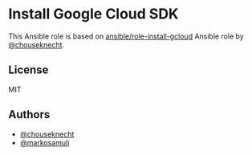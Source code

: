 Install Google Cloud SDK
========================

This Ansible role is based on [ansible/role-install-gcloud](https://github.com/ansible/role-install-gcloud) Ansible role by  [@chouseknecht](https://github.com/chouseknecht).

License
-------

MIT

Authors
-------

- [@chouseknecht](https://github.com/chouseknecht)
- [@markosamuli](https://github.com/markosamuli)
